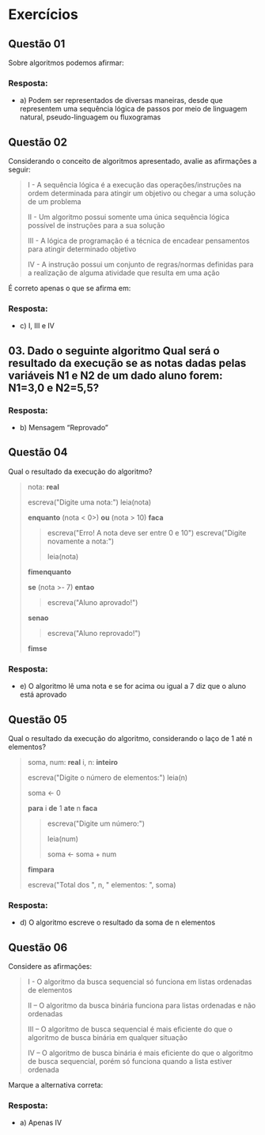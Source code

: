 # Exercícios


## Questão 01

Sobre algoritmos podemos afirmar:

### Resposta:
- a) Podem ser representados de diversas maneiras, desde que representem uma sequência lógica de passos por meio de linguagem natural, pseudo-linguagem ou fluxogramas


## Questão 02

Considerando o conceito de algoritmos apresentado, avalie as afirmações a seguir:

> I - A sequência lógica é a execução das operações/instruções na ordem determinada para atingir um objetivo ou chegar a uma solução de um problema
>
> II - Um algoritmo possui somente uma única sequência lógica possível de instruções para a sua solução
>
> III - A lógica de programação é a técnica de encadear pensamentos para atingir determinado objetivo
>
> IV - A instrução possui um conjunto de regras/normas definidas para a realização de alguma atividade que resulta em uma ação

É correto apenas o que se afirma em:

### Resposta:
- c) I, III e IV


## 03. Dado o seguinte algoritmo <foto> ​Qual será o resultado da execução se as notas dadas pelas variáveis N1 e N2 de um dado aluno forem: N1=3,0 e N2=5,5?

### Resposta:
- b) Mensagem “Reprovado”


## Questão 04

Qual o resultado da execução do algoritmo?

> nota: **real**
> 
> escreva("Digite uma nota:")
> leia(nota)
>
> **enquanto** (nota < 0>) **ou** (nota > 10) **faca**
>
>> escreva("Erro! A nota deve ser entre 0 e 10")
>> escreva("Digite novamente a nota:")
>>
>> leia(nota)
>
> **fimenquanto**
> 
> **se** (nota >- 7) **entao**
>> escreva("Aluno aprovado!")
>
> **senao**
>> escreva("Aluno reprovado!")
>
> **fimse**

### Resposta:
- e) O algoritmo lê uma nota e se for acima ou igual a 7 diz que o aluno está aprovado


## Questão 05

Qual o resultado da execução do algoritmo, considerando o laço de 1 até n elementos?

> soma, num: **real**
> i, n: **inteiro**
> 
> escreva("Digite o número de elementos:")
> leia(n)
>
> soma <- 0
>
>
> **para** i **de** 1 **ate** n **faca**
>
>> escreva("Digite um número:")
>>
>> leia(num)
>>
>> soma <- soma + num
>
> **fimpara**
> 
> escreva("Total dos ", n, " elementos: ", soma)

### Resposta:
- d) O algoritmo escreve o resultado da soma de n elementos


## Questão 06

Considere as afirmações:

> I - O algoritmo da busca sequencial só funciona em listas ordenadas de elementos
>
> II – O algoritmo da busca binária funciona para listas ordenadas e não ordenadas
>
> III – O algoritmo de busca sequencial é mais eficiente do que o algoritmo de busca binária em qualquer situação
>
> IV – O algoritmo de busca binária é mais eficiente do que o algoritmo de busca sequencial, porém só funciona quando a lista estiver ordenada

Marque a alternativa correta:

### Resposta:
- a) Apenas IV